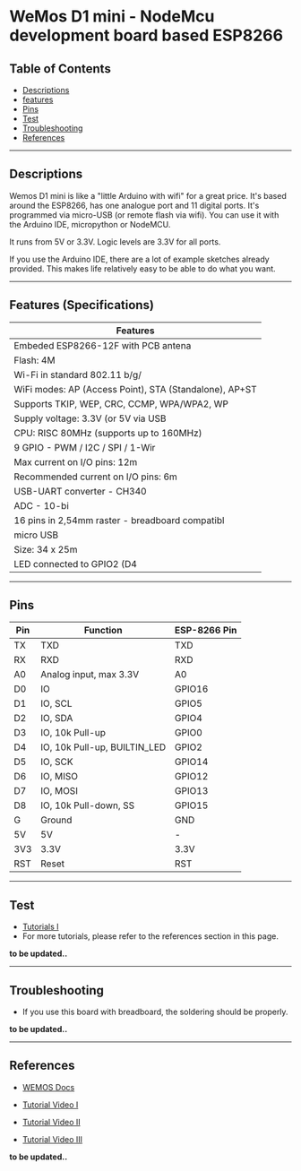 # WeMos D1 mini - NodeMcu development board based ESP8266

## Table of Contents

-   [Descriptions](#descriptions)
-   [features](#features)
-   [Pins](#pins)
-   [Test](#test-code)
-   [Troubleshooting](#troubleshooting)
-   [References](#references)

---

## Descriptions

Wemos D1 mini is like a "little Arduino with wifi" for a great price. It's based around the ESP8266, has one analogue port and 11 digital ports. It's programmed via micro-USB (or remote flash via wifi). You can use it with the Arduino IDE, micropython or NodeMCU.

It runs from 5V or 3.3V. Logic levels are 3.3V for all ports.

If you use the Arduino IDE, there are a lot of example sketches already provided. This makes life relatively easy to be able to do what you want.

---

## Features (Specifications)

| Features                                               |
| ------------------------------------------------------ |
| Embeded ESP8266-12F with PCB antena                    |
| Flash: 4M                                              |
| Wi-Fi in standard 802.11 b/g/                          |
| WiFi modes: AP (Access Point), STA (Standalone), AP+ST |
| Supports TKIP, WEP, CRC, CCMP, WPA/WPA2, WP            |
| Supply voltage: 3.3V (or 5V via USB                    |
| CPU: RISC 80MHz (supports up to 160MHz)                |
| 9 GPIO - PWM / I2C / SPI / 1-Wir                       |
| Max current on I/O pins: 12m                           |
| Recommended current on I/O pins: 6m                    |
| USB-UART converter - CH340                             |
| ADC - 10-bi                                            |
| 16 pins in 2,54mm raster - breadboard compatibl        |
| micro USB                                              |
| Size: 34 x 25m                                         |
| LED connected to GPIO2 (D4                             |

---

## Pins

| Pin | Function                     | ESP-8266 Pin |
| --- | ---------------------------- | ------------ |
| TX  | TXD                          | TXD          |
| RX  | RXD                          | RXD          |
| A0  | Analog input, max 3.3V       | A0           |
| D0  | IO                           | GPIO16       |
| D1  | IO, SCL                      | GPIO5        |
| D2  | IO, SDA                      | GPIO4        |
| D3  | IO, 10k Pull-up              | GPIO0        |
| D4  | IO, 10k Pull-up, BUILTIN_LED | GPIO2        |
| D5  | IO, SCK                      | GPIO14       |
| D6  | IO, MISO                     | GPIO12       |
| D7  | IO, MOSI                     | GPIO13       |
| D8  | IO, 10k Pull-down, SS        | GPIO15       |
| G   | Ground                       | GND          |
| 5V  | 5V                           | -            |
| 3V3 | 3.3V                         | 3.3V         |
| RST | Reset                        | RST          |

---

## Test

-   [Tutorials I](https://www.instructables.com/Wemos-ESP8266-Getting-Started-Guide-Wemos-101/)
-   For more tutorials, please refer to the references section in this page.

**to be updated..**

---

## Troubleshooting

-   If you use this board with breadboard, the soldering should be properly.

**to be updated..**

---

## References

-   [WEMOS Docs](https://www.wemos.cc/en/latest/index.html)

-   [Tutorial Video I](http://bit.ly/Wemos-D1-mini-first-look)

-   [Tutorial Video II](https://www.youtube.com/watch?v=G73fiaOpUAc)

-   [Tutorial Video III](https://www.youtube.com/watch?v=TKN9WmunCQU)

**to be updated..**
